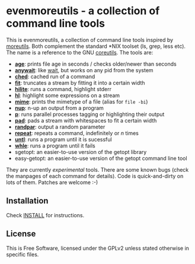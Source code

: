 evenmoreutils - a collection of command line tools
==================================================

This is evenmoreutils, a collection of command line tools inspired by
[moreutils].  Both complement the standard \*NIX toolset (ls, grep, less
etc).  The name is a reference to the GNU [coreutils].  The tools are:

* **[age]**:     prints file age in seconds / checks older/newer than seconds
* **[anywait]**: like [wait], but works on any pid from the system
* **[ched]**:    cached run of a command
* **[fit]**:     truncates a stream by fitting it into a certain width
* **[hilite]**:  runs a command, highlight stderr
* **[hl]**:      highlight some expressions on a stream
* **[mime]**:    prints the mimetype of a file (alias for ``file -bi``)
* **[nup]**:     n-up an output from a program
* **[p]**:       runs parallel processes tagging or highlighting their output
* **[pad]**:     pads a stream with whitespaces to fit a certain width
* **[randpar]**: output a random parameter
* **[repeat]**:  repeats a command, indefinitely or *n* times
* **[untl]**:    runs a program until it is sucessful
* **[whle]**:    runs a program until it fails
* sgetopt:   an easier-to-use version of the getopt library
* easy-getopt: an easier-to-use version of the getopt command line tool

They are currently *experimental* tools.  There are some known bugs (check the
manpages of each command for details).  Code is quick-and-dirty on lots of
them.  Patches are welcome :-)


Installation
------------

Check [INSTALL] for instructions.


License
-------

This is Free Software, licensed under the GPLv2 unless stated otherwise in
specific files.


[moreutils]: http://kitenet.net/~joey/code/moreutils/
[coreutils]: https://www.gnu.org/software/coreutils/

[INSTALL]: INSTALL.md
[age]:     man/age.1.adoc
[anywait]: man/anywait.1.adoc
[ched]:    man/ched.1.adoc
[fit]:     man/fit.1.adoc
[hilite]:  man/hilite.1.adoc
[hl]:      man/hl.1.adoc
[mime]:    man/mime.1.adoc
[nup]:     man/nup.1.adoc
[p]:       man/p.1.adoc
[pad]:     man/pad.1.adoc
[randpar]: man/randpar.1.adoc
[repeat]:  man/untl.1.adoc
[untl]:    man/untl.1.adoc
[whle]:    man/untl.1.adoc

[wait]:    http://man.cx/wait

